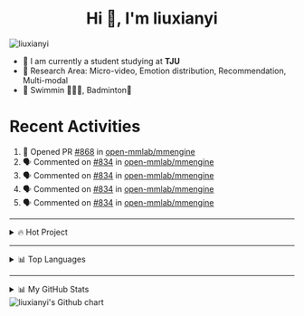 <h1 align="center">Hi 👋, I'm liuxianyi</h1>
<!-- <h3 align="center">Micro-Video Understanding</h3> -->

<p align="left"> <img src="https://komarev.com/ghpvc/?username=liuxianyi&label=Profile%20views&color=0e75b6&style=flat" alt="liuxianyi" /> </p>

- 👀 I am currently a student studying at **TJU**
- 📖 Research Area: Micro-video, Emotion distribution, Recommendation, Multi-modal
- 🏓 Swimmin 🏊🏻‍♂️, Badminton🏸️

# Recent Activities
<!--START_SECTION:activity-->
1. 💪 Opened PR [#868](https://github.com/open-mmlab/mmengine/pull/868) in [open-mmlab/mmengine](https://github.com/open-mmlab/mmengine)
2. 🗣 Commented on [#834](https://github.com/open-mmlab/mmengine/issues/834) in [open-mmlab/mmengine](https://github.com/open-mmlab/mmengine)
3. 🗣 Commented on [#834](https://github.com/open-mmlab/mmengine/issues/834) in [open-mmlab/mmengine](https://github.com/open-mmlab/mmengine)
4. 🗣 Commented on [#834](https://github.com/open-mmlab/mmengine/issues/834) in [open-mmlab/mmengine](https://github.com/open-mmlab/mmengine)
5. 🗣 Commented on [#834](https://github.com/open-mmlab/mmengine/issues/834) in [open-mmlab/mmengine](https://github.com/open-mmlab/mmengine)
<!--END_SECTION:activity-->

<!-- <h3 align="left">Connect with me:</h3>
<p align="left">
<a href="https://kaggle.com/liuxianyi" target="blank"><img align="center" src="https://raw.githubusercontent.com/rahuldkjain/github-profile-readme-generator/master/src/images/icons/Social/kaggle.svg" alt="liuxianyi" height="30" width="40" /></a>
<a href="https://www.leetcode.com/liuxianyi" target="blank"><img align="center" src="https://raw.githubusercontent.com/rahuldkjain/github-profile-readme-generator/master/src/images/icons/Social/leet-code.svg" alt="liuxianyi" height="30" width="40" /></a>
</p> -->

<!-- <h3 align="left">Languages and Tools:</h3> -->
<!-- <p align="left"> <a href="https://developer.android.com" target="_blank" rel="noreferrer"> <img src="https://raw.githubusercontent.com/devicons/devicon/master/icons/android/android-original-wordmark.svg" alt="android" width="40" height="40"/> </a> <a href="https://www.w3schools.com/cpp/" target="_blank" rel="noreferrer"> <img src="https://raw.githubusercontent.com/devicons/devicon/master/icons/cplusplus/cplusplus-original.svg" alt="cplusplus" width="40" height="40"/> </a> <a href="https://www.djangoproject.com/" target="_blank" rel="noreferrer"> <img src="https://raw.githubusercontent.com/devicons/devicon/master/icons/django/django-original.svg" alt="django" width="40" height="40"/> </a> <a href="https://www.docker.com/" target="_blank" rel="noreferrer"> <img src="https://raw.githubusercontent.com/devicons/devicon/master/icons/docker/docker-original-wordmark.svg" alt="docker" width="40" height="40"/> </a> <a href="https://git-scm.com/" target="_blank" rel="noreferrer"> <img src="https://www.vectorlogo.zone/logos/git-scm/git-scm-icon.svg" alt="git" width="40" height="40"/> </a> <a href="https://www.java.com" target="_blank" rel="noreferrer"> <img src="https://raw.githubusercontent.com/devicons/devicon/master/icons/java/java-original.svg" alt="java" width="40" height="40"/> </a> <a href="https://developer.mozilla.org/en-US/docs/Web/JavaScript" target="_blank" rel="noreferrer"> <img src="https://raw.githubusercontent.com/devicons/devicon/master/icons/javascript/javascript-original.svg" alt="javascript" width="40" height="40"/> </a> <a href="https://www.linux.org/" target="_blank" rel="noreferrer"> <img src="https://raw.githubusercontent.com/devicons/devicon/master/icons/linux/linux-original.svg" alt="linux" width="40" height="40"/> </a> <a href="https://www.mysql.com/" target="_blank" rel="noreferrer"> <img src="https://raw.githubusercontent.com/devicons/devicon/master/icons/mysql/mysql-original-wordmark.svg" alt="mysql" width="40" height="40"/> </a> <a href="https://opencv.org/" target="_blank" rel="noreferrer"> <img src="https://www.vectorlogo.zone/logos/opencv/opencv-icon.svg" alt="opencv" width="40" height="40"/> </a> <a href="https://pandas.pydata.org/" target="_blank" rel="noreferrer"> <img src="https://raw.githubusercontent.com/devicons/devicon/2ae2a900d2f041da66e950e4d48052658d850630/icons/pandas/pandas-original.svg" alt="pandas" width="40" height="40"/> </a> <a href="https://www.photoshop.com/en" target="_blank" rel="noreferrer"> <img src="https://raw.githubusercontent.com/devicons/devicon/master/icons/photoshop/photoshop-line.svg" alt="photoshop" width="40" height="40"/> </a> <a href="https://www.python.org" target="_blank" rel="noreferrer"> <img src="https://raw.githubusercontent.com/devicons/devicon/master/icons/python/python-original.svg" alt="python" width="40" height="40"/> </a> <a href="https://pytorch.org/" target="_blank" rel="noreferrer"> <img src="https://www.vectorlogo.zone/logos/pytorch/pytorch-icon.svg" alt="pytorch" width="40" height="40"/> </a> <a href="https://scikit-learn.org/" target="_blank" rel="noreferrer"> <img src="https://upload.wikimedia.org/wikipedia/commons/0/05/Scikit_learn_logo_small.svg" alt="scikit_learn" width="40" height="40"/> </a> <a href="https://seaborn.pydata.org/" target="_blank" rel="noreferrer"> <img src="https://seaborn.pydata.org/_images/logo-mark-lightbg.svg" alt="seaborn" width="40" height="40"/> </a> <a href="https://www.tensorflow.org" target="_blank" rel="noreferrer"> <img src="https://www.vectorlogo.zone/logos/tensorflow/tensorflow-icon.svg" alt="tensorflow" width="40" height="40"/> </a> <a href="https://vuejs.org/" target="_blank" rel="noreferrer"> <img src="https://raw.githubusercontent.com/devicons/devicon/master/icons/vuejs/vuejs-original-wordmark.svg" alt="vuejs" width="40" height="40"/> </a> </p> -->

---
<details>
  <summary>🔥 Hot Project</summary>
  <br>
  <a href="https://github.com/liuxianyi/bilibili_opencv">
    <img src="https://github-readme-stats.vercel.app/api/pin/?username=liuxianyi&repo=bilibili_opencv" alt="Top Langs">
  </a>
  <br>
  <a href="https://github.com/liuxianyi/2020MathE">
    <img src="https://github-readme-stats.vercel.app/api/pin/?username=liuxianyi&repo=2020MathE" alt="Top Langs">
  </a>
</details>
<!-- [![Readme Card](https://github-readme-stats.vercel.app/api/pin/?username=liuxianyi&repo=bilibili_opencv)](https://github.com/liuxianyi/bilibili_opencv) -->

<!-- ![Top Langs](https://github-readme-stats.vercel.app/api/top-langs/?username=liuxianyi) -->

<!-- **I'm a Night 🦉** 
```text
🌞 Morning    33 commits     ██░░░░░░░░░░░░░░░░░░░░░░░   9.32% 
🌆 Daytime    104 commits    ███████░░░░░░░░░░░░░░░░░░   29.38% 
🌃 Evening    125 commits    ████████░░░░░░░░░░░░░░░░░   35.31% 
🌙 Night      92 commits     ██████░░░░░░░░░░░░░░░░░░░   25.99% 

``` -->
--- 

<details>
  <summary>📊 Top Languages</summary>
  <br>
  <img src="https://github-readme-stats.vercel.app/api/top-langs/?username=liuxianyi&layout=compact" alt="Top Langs">
</details>

---

<details>
  <summary>📊 My GitHub Stats</summary>
  <br>
  <img alt="goog's Github Stats" src="https://github-readme-stats.vercel.app/api?username=liuxianyi&show_icons=true&theme=dracula"/>
</details>

<img src="https://ghchart.rshah.org/liuxianyi" alt="liuxianyi's Github chart" />
